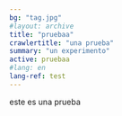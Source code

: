```yaml
---
bg: "tag.jpg"
#layout: archive
title: "pruebaa"
crawlertitle: "una prueba"
summary: "un experimento"
active: pruebaa
#lang: en
lang-ref: test
---
```



este es una prueba